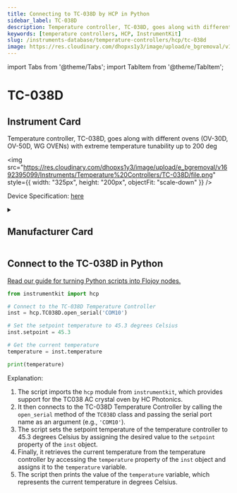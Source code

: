 ```yaml
---
title: Connecting to TC-038D by HCP in Python
sidebar_label: TC-038D
description: Temperature controller, TC-038D, goes along with different ovens (OV-30D, OV-50D, WG OVENs) with extreme temperature tunability up to 200 deg
keywords: [temperature controllers, HCP, InstrumentKit]
slug: /instruments-database/temperature-controllers/hcp/tc-038d
image: https://res.cloudinary.com/dhopxs1y3/image/upload/e_bgremoval/v1692395099/Instruments/Temperature%20Controllers/TC-038D/file.png
---
```


import Tabs from '@theme/Tabs';
import TabItem from '@theme/TabItem';

# TC-038D

## Instrument Card

<div className="flex">

<div>

Temperature controller, TC-038D, goes along with different ovens (OV-30D, OV-50D, WG OVENs) with extreme temperature tunability up to 200 deg

</div>

<img src="https://res.cloudinary.com/dhopxs1y3/image/upload/e_bgremoval/v1692395099/Instruments/Temperature%20Controllers/TC-038D/file.png" style={{ width: "325px", height: "200px", objectFit: "scale-down" }} />

</div>

<div className="flex text-center">

<p>Device Specification: <a target="\_blank" href="https://drive.google.com/file/d/1dvlmTTycCDXEis8rC74uM3bgh-szW-_n/view?usp=sharing">here</a></p>

</div>

<details style={{ marginTop: "15px"}}>
<summary><h2>Manufacturer Card</h2></summary>

<img src="https://res.cloudinary.com/dhopxs1y3/image/upload/v1692806203/Instruments/Vendor%20Logos/HCP.png" style={{ width: "100%", height: "170px",objectFit: "scale-down" }} />

**HC Photonics** (HCP) provides crystal ovens and controllers to well manage the temperature of nonlinear crystals, especially PPLN and PPLT.

<ul>
  <li>Headquarters: Taiwan</li>
  <li>Yearly Revenue (millions, USD): 7.0</li>
  <li>Vendor Website: <a href="https://www.hcphotonics.com">here</a></li>
</ul>
</details>

## Connect to the TC-038D in Python

[Read our guide for turning Python scripts into Flojoy nodes.](https://docs.flojoy.ai/custom-nodes/creating-custom-node/)
<Tabs>
<TabItem value="InstrumentKit" label="InstrumentKit">


```python
from instrumentkit import hcp

# Connect to the TC-038D Temperature Controller
inst = hcp.TC038D.open_serial('COM10')

# Set the setpoint temperature to 45.3 degrees Celsius
inst.setpoint = 45.3

# Get the current temperature
temperature = inst.temperature

print(temperature)
```

Explanation:
1. The script imports the `hcp` module from `instrumentkit`, which provides support for the TC038 AC crystal oven by HC Photonics.
2. It then connects to the TC-038D Temperature Controller by calling the `open_serial` method of the `TC038D` class and passing the serial port name as an argument (e.g., `'COM10'`).
3. The script sets the setpoint temperature of the temperature controller to 45.3 degrees Celsius by assigning the desired value to the `setpoint` property of the `inst` object.
4. Finally, it retrieves the current temperature from the temperature controller by accessing the `temperature` property of the `inst` object and assigns it to the `temperature` variable.
5. The script then prints the value of the `temperature` variable, which represents the current temperature in degrees Celsius.

</TabItem>
</Tabs>